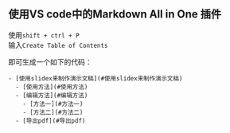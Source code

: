 ## 使用VS code中的Markdown All in One 插件
使用`shift + ctrl + P`  
输入`Create Table of Contents`

即可生成一个如下的代码：
```
- [使用slidex来制作演示文稿](#使用slidex来制作演示文稿)
  - [使用方法](#使用方法)
  - [编辑方法](#编辑方法)
    - [方法一](#方法一)
    - [方法二](#方法二)
  - [导出pdf](#导出pdf)
```

